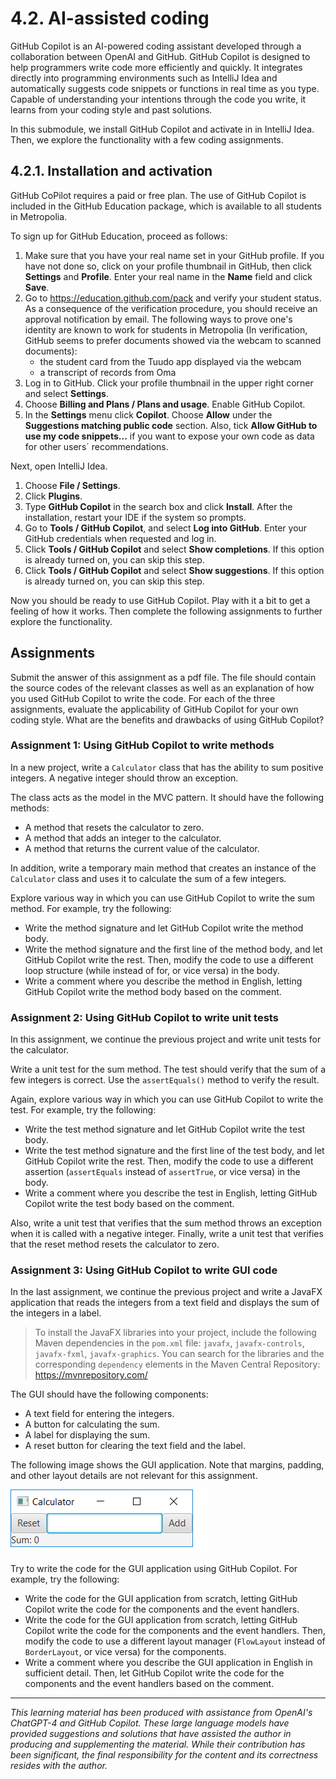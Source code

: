 # 4.2. AI-assisted coding

GitHub Copilot is an AI-powered coding assistant developed through a collaboration between OpenAI and GitHub.
GitHub Copilot is designed to help programmers write code more efficiently and quickly. It integrates directly into programming environments such as IntelliJ Idea and automatically suggests code snippets or functions in real time as you type. Capable of understanding your intentions through the code you write, it learns from your coding style and past solutions.

In this submodule, we install GitHub Copilot and activate in in IntelliJ Idea. Then, we explore the functionality with a few coding assignments.

## 4.2.1. Installation and activation

GitHub CoPilot requires a paid or free plan. The use of GitHub Copilot is included in the GitHub Education package, which is available to all students in Metropolia.

To sign up for GitHub Education, proceed as follows:

1. Make sure that you have your real name set in your GitHub profile. If you have not done so, click on your profile thumbnail in GitHub, then click **Settings** and **Profile**. Enter your real name in the **Name** field and click **Save**.
2. Go to https://education.github.com/pack and verify your student status.
As a consequence of the verification procedure, you should receive an approval notification by email. The following ways to prove one's identity are known to work for students in Metropolia (In verification, GitHub seems to prefer documents showed via the webcam to scanned documents):
   - the student card from the Tuudo app displayed via the webcam
   - a transcript of records from Oma
2. Log in to GitHub. Click your profile thumbnail in the upper right corner and select **Settings**.
3. Choose **Billing and Plans / Plans and usage**. Enable GitHub Copilot.
4. In the **Settings** menu click **Copilot**. Choose **Allow** under the **Suggestions matching public code** section. Also, tick **Allow GitHub to use my code snippets...** if you want to expose your own code as data for other users´ recommendations.

Next, open IntelliJ Idea.
1. Choose **File / Settings**.
2. Click **Plugins**.
3. Type **GitHub Copilot** in the search box and click **Install**. After the installation, restart your IDE if the system so prompts.
4. Go to **Tools / GitHub Copilot**, and select **Log into GitHub**. Enter your GitHub credentials when requested and log in.
5. Click **Tools  / GitHub Copilot** and select **Show completions**. If this option is already turned on, you can skip this step.
6. Click **Tools  / GitHub Copilot** and select **Show suggestions**. If this option is already turned on, you can skip this step.

Now you should be ready to use GitHub Copilot. Play with it a bit to get a feeling of how it works. Then complete the following assignments to further explore the functionality.

## Assignments

Submit the answer of this assignment as a pdf file. The file should contain the source codes of the relevant classes as well as an explanation of how you used GitHub Copilot to write the code. For each of the three assignments, evaluate the applicability of GitHub Copilot for your own coding style. What are the benefits and drawbacks of using GitHub Copilot?

### Assignment 1: Using GitHub Copilot to write methods

In a new project, write a `Calculator` class that has the ability to sum positive integers. A negative integer should throw an exception.

The class acts as the model in the MVC pattern. It should have the following methods:
- A method that resets the calculator to zero.
- A method that adds an integer to the calculator.
- A method that returns the current value of the calculator.

In addition, write a temporary main method that creates an instance of the `Calculator` class and uses it to calculate the sum of a few integers.

Explore various way in which you can use GitHub Copilot to write the sum method. For example, try the following:

- Write the method signature and let GitHub Copilot write the method body.
- Write the method signature and the first line of the method body, and let GitHub Copilot write the rest. Then, modify the code to use a different loop structure (while instead of for, or vice versa) in the body.
- Write a comment where you describe the method in English, letting GitHub Copilot write the method body based on the comment.

### Assignment 2: Using GitHub Copilot to write unit tests

In this assignment, we continue the previous project and write unit tests for the calculator.

Write a unit test for the sum method. The test should verify that the sum of a few integers is correct. Use the `assertEquals()` method to verify the result.

Again, explore various way in which you can use GitHub Copilot to write the test. For example, try the following:

- Write the test method signature and let GitHub Copilot write the test body.
- Write the test method signature and the first line of the test body, and let GitHub Copilot write the rest. Then, modify the code to use a different assertion (`assertEquals` instead of `assertTrue`, or vice versa) in the body.
- Write a comment where you describe the test in English, letting GitHub Copilot write the test body based on the comment.

Also, write a unit test that verifies that the sum method throws an exception when it is called with a negative integer.
Finally, write a unit test that verifies that the reset method resets the calculator to zero.

### Assignment 3: Using GitHub Copilot to write GUI code

In the last assignment, we continue the previous project and write a JavaFX application that reads the integers from a text field and displays the sum of the integers in a label.

> To install the JavaFX libraries into your project, include the following Maven dependencies in the `pom.xml` file:
> `javafx`, `javafx-controls`, `javafx-fxml`, `javafx-graphics`.
> You can search for the libraries and the corresponding `dependency` elements in the Maven Central Repository: https://mvnrepository.com/

The GUI should have the following components:

- A text field for entering the integers.
- A button for calculating the sum.
- A label for displaying the sum.
- A reset button for clearing the text field and the label.

The following image shows the GUI application. Note that margins, padding, and other layout details are not relevant for this assignment.

![GUI application](images/calculator_ui.png)

Try to write the code for the GUI application using GitHub Copilot. For example, try the following:

- Write the code for the GUI application from scratch, letting GitHub Copilot write the code for the components and the event handlers.
- Write the code for the GUI application from scratch, letting GitHub Copilot write the code for the components and the event handlers. Then, modify the code to use a different layout manager (`FlowLayout` instead of `BorderLayout`, or vice versa) for the components.
- Write a comment where you describe the GUI application in English in sufficient detail. Then, let GitHub Copilot write the code for the components and the event handlers based on the comment.

---
_This learning material has been produced with assistance from OpenAI's ChatGPT-4 and GitHub Copilot. These large language models have provided suggestions and solutions that have assisted the author in producing and supplementing the material. While their contribution has been significant, the final responsibility for the content and its correctness resides with the author._




